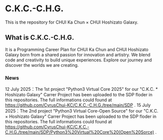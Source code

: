 # C.K.C.-C.H.G.
This is the repository for CHUI Ka Chun × CHUI Hoshizato Galaxy.
## What is C.K.C.-C.H.G.
It is a Programming Career Plan for CHUI Ka Chun and CHUI Hoshizato Galaxy born from a shared passion for innovation and artistry. We blend code and creativity to build unique experiences. Explore our journey and discover the worlds we are creating.
### News
12 July 2025：The 1st project "Python3 Virtual Core 2025" for our "C.K.C. * Hoshizato Galaxy" Carrer Project has been uploaded to the SDP floder in this repositories. The full informations could found at https://github.com/CyrusChui-KC/C.K.C.-C.H.G./tree/main/SDP .
15 July 2025：The 2nd project "Python3 Virtual Core-Open Source" for our "C.K.C. × Hoshizato Galaxy" Carrer Project has been uploaded to the SDP floder in this repositories. The full informations could found at https://github.com/CyrusChui-KC/C.K.C.-C.H.G./tree/main/SDP/Python3%20Virtual%20Core%20(Open%20Sorce) .
